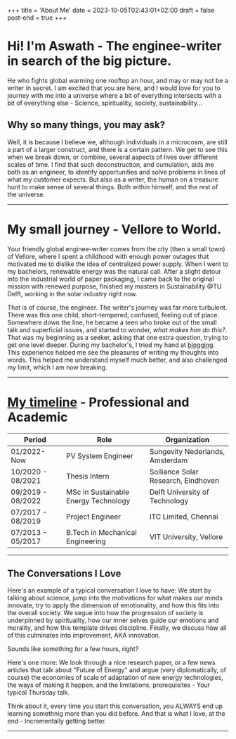 +++
title = 'About Me'
date = 2023-10-05T02:43:01+02:00
draft = false
post-end = true
+++

# Hi! I'm Aswath - The enginee-writer in search of the big picture.
He who fights global warming one rooftop an hour, and may or may not be a writer in secret. I am excited that you are here, and I would love for you to journey with me into a universe where a bit of everything intersects with a bit of everything else - Science, spirituality, society, sustainability... 

## Why so many things, you may ask?
Well, it is because I believe we, although individuals in a microcosm, are still a part of a larger construct, and there is a certain pattern. We get to see this when we break down, or combine, several aspects of lives over different scales of time. I find that such deconstruction, and cumulation, aids me both as an engineer, to identify opportunities and solve problems in lines of what my customer expects. But also as a writer, the human on a treasure hunt to make sense of several things. Both within himself, and the rest of the universe. 

---



# My small journey - Vellore to World.
Your friendly global enginee-writer comes from the city (then a small town) of Vellore, where I spent a childhood with enough power outages that motivated me to dislike the idea of centralized power supply. When I went to my bachelors, renewable energy was the natural call. After a slight detour into the industrial world of paper packaging, I came back to the original mission with renewed purpose, finished my masters in Sustainability @TU Delft, working in the solar industry right now. 

That is of course, the engineer. The writer's journey was far more turbulent. There was this one child, short-tempered, confused, feeling out of place. Somewhere down the line, he became a teen who broke out of the small talk and superficial issues, and started to wonder, *what makes him do this?*. That was my beginning as a seeker, asking that one extra question, trying to get one level deeper. During my bachelor's, I tried my hand at [blogging](https://thepeepaltreeblog.wordpress.com/). This experience helped me see the pleasures of writing my thoughts into words. This helped me understand myself much better, and also challenged my limit, which I am now breaking. 

---



# [My timeline](https://nl.linkedin.com/in/aswath-subramanian) - Professional and Academic

| **Period**        | **Role**                             | **Organization**                    |
|-------------------|--------------------------------------|-------------------------------------|
| 01/2022-Now       | PV System Engineer                   | Sungevity Nederlands, Amsterdam     |
| 10/2020 - 08/2021 | Thesis Intern                        | Solliance Solar Research, Eindhoven |
| 09/2019 - 08/2022 | MSc in Sustainable Energy Technology | Delft University of Technology      |
| 07/2017 - 08/2019 | Project Engineer                     | ITC Limited, Chennai                |
| 07/2013 - 05/2017 | B.Tech in Mechanical Engineering     | VIT University, Vellore             |

---



## The Conversations I Love
Here's an example of a typical conversation I love to have: We start by talking about science, jump into the motivations for what makes our minds innovate, try to apply the dimension of emotionality, and how this fits into the overall society. We segue into how the progression of society is underpinned by spirituality, how our inner selves guide our emotions and morality, and how this template drives discipline. Finally, we discuss how all of this culminates into improvement, AKA innovation.

Sounds like something for a few hours, right?

Here's one more: We look through a nice research paper, or a few news articles that talk about "Future of Energy" and argue (very diplomatically, of course) the economies of scale of adaptation of new energy technologies, the ways of making it happen, and the limitations, prerequisites - Your typical Thursday talk.

Think about it, every time you start this conversation, you ALWAYS end up learning somethnig more than you did before. And that is what I love, at the end - Incrementally getting better. 



---
